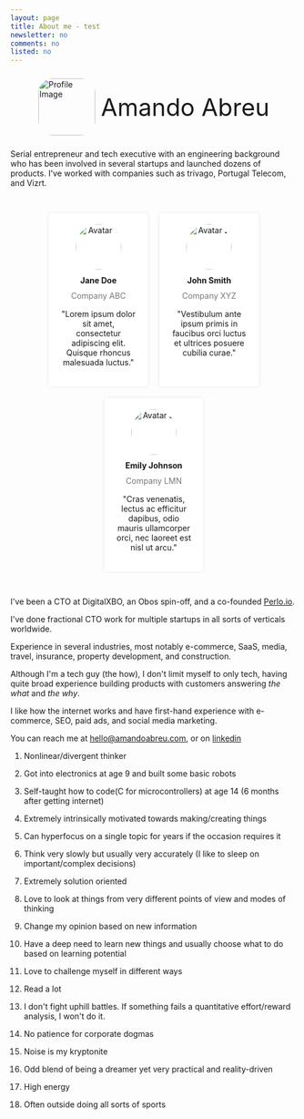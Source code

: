 ```yaml
---
layout: page
title: About me - test 
newsletter: no
comments: no
listed: no
---
```

<style type="text/css">
.profile-container {
    display: flex;
    align-items: center;
    padding: 10px;
    justify-content: center;
}

.profile-image {
    width: 70px;
    height: 70px;
    border-radius: 25px;
    margin-right: 10px;
}

.profile-name {
    font-size: 2em;
}

.testimonial-container {
            display: flex;
            flex-wrap: wrap;
            justify-content: center;
            padding: 20px;
        }

        .testimonial {
            background: #ffffff;
            padding: 20px;
            border-radius: 5px;
            box-shadow: 0px 0px 5px rgba(0, 0, 0, 0.1);
            margin: 10px;
            flex-basis: calc(33.333% - 20px);
            text-align: center;
        }

        .avatar {
            width: 80px;
            border-radius: 50%;
        }

        .name {
            font-weight: bold;
            margin: 10px 0;
        }

        .company {
            color: #777;
            margin-bottom: 15px;
        }

        /* Responsive design for screens larger than 768px */
        @media (min-width: 768px) {
            .profile-image {
                width: 100px;
                height: 100px;
            }
        
            .profile-name {
                font-size: 3em;
            }
        }

        @media screen and (max-width: 480px) {
            .testimonial {
                flex-basis: 100%;
            }
        }
</style>
<div class="profile-container">
    <img class="profile-image" width="70" height="70" src="https://amandoabreu.com/assets/images/amando.png" alt="Profile Image">
    <div class="profile-name">Amando Abreu</div>
</div>

Serial entrepreneur and tech executive with an engineering background who has been involved in several startups and launched dozens of products. I've worked with companies such as trivago, Portugal Telecom, and Vizrt. 

<div class="testimonial-container">
    <div class="testimonial">
        <img class="avatar" src="https://amandoabreu.com/assets/images/amando.png" alt="Avatar 1">
        <div class="name">Jane Doe</div>
        <div class="company">Company ABC</div>
        <p>"Lorem ipsum dolor sit amet, consectetur adipiscing elit. Quisque rhoncus malesuada luctus."</p>
    </div>
    <div class="testimonial">
        <img class="avatar" src="https://amandoabreu.com/assets/images/amando.png" alt="Avatar 2">
        <div class="name">John Smith</div>
        <div class="company">Company XYZ</div>
        <p>"Vestibulum ante ipsum primis in faucibus orci luctus et ultrices posuere cubilia curae."</p>
    </div>
    <div class="testimonial">
        <img class="avatar" src="https://amandoabreu.com/assets/images/amando.png" alt="Avatar 3">
        <div class="name">Emily Johnson</div>
        <div class="company">Company LMN</div>
        <p>"Cras venenatis, lectus ac efficitur dapibus, odio mauris ullamcorper orci, nec laoreet est nisl ut arcu."</p>
    </div>
</div>

I've been a CTO at DigitalXBO, an Obos spin-off, and a co-founded <a href="https://perlo.io" target="_blank">Perlo.io</a>.

I've done fractional CTO work for multiple startups in all sorts of verticals worldwide.

Experience in several industries, most notably e-commerce, SaaS, media, travel, insurance, property development, and construction.

Although I'm a tech guy (the how), I don't limit myself to only tech, having quite broad experience building products with customers answering *the what* and *the why*. 

I like how the internet works and have first-hand experience with e-commerce, SEO, paid ads, and social media marketing. 

You can reach me at hello@amandoabreu.com, or on <a href="https://www.linkedin.com/in/amandoabreu/" target="_blank">linkedin</a>

1) Nonlinear/divergent thinker

2) Got into electronics at age 9 and built some basic robots

3) Self-taught how to code(C for microcontrollers) at age 14 (6 months after getting internet)

4) Extremely intrinsically motivated towards making/creating things

5) Can hyperfocus on a single topic for years if the occasion requires it

6) Think very slowly but usually very accurately (I like to sleep on important/complex decisions)

7) Extremely solution oriented

8) Love to look at things from very different points of view and modes of thinking

9) Change my opinion based on new information

10) Have a deep need to learn new things and usually choose what to do based on learning potential

11) Love to challenge myself in different ways

12) Read a lot

13) I don't fight uphill battles. If something fails a quantitative effort/reward analysis, I won't do it.

14) No patience for corporate dogmas 

15) Noise is my kryptonite

16) Odd blend of being a dreamer yet very practical and reality-driven

17) High energy

18) Often outside doing all sorts of sports
